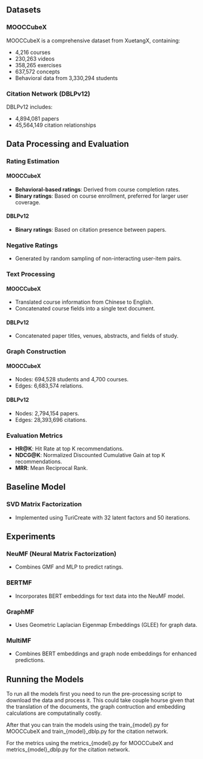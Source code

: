 ## Datasets

### MOOCCubeX
MOOCCubeX is a comprehensive dataset from XuetangX, containing:
- 4,216 courses
- 230,263 videos
- 358,265 exercises
- 637,572 concepts
- Behavioral data from 3,330,294 students

### Citation Network (DBLPv12)
DBLPv12 includes:
- 4,894,081 papers
- 45,564,149 citation relationships

## Data Processing and Evaluation

### Rating Estimation

#### MOOCCubeX
- **Behavioral-based ratings**: Derived from course completion rates.
- **Binary ratings**: Based on course enrollment, preferred for larger user coverage.

#### DBLPv12
- **Binary ratings**: Based on citation presence between papers.

### Negative Ratings
- Generated by random sampling of non-interacting user-item pairs.

### Text Processing

#### MOOCCubeX
- Translated course information from Chinese to English.
- Concatenated course fields into a single text document.

#### DBLPv12
- Concatenated paper titles, venues, abstracts, and fields of study.

### Graph Construction

#### MOOCCubeX
- Nodes: 694,528 students and 4,700 courses.
- Edges: 6,683,574 relations.

#### DBLPv12
- Nodes: 2,794,154 papers.
- Edges: 28,393,696 citations.

### Evaluation Metrics
- **HR@K**: Hit Rate at top K recommendations.
- **NDCG@K**: Normalized Discounted Cumulative Gain at top K recommendations.
- **MRR**: Mean Reciprocal Rank.

## Baseline Model

### SVD Matrix Factorization
- Implemented using TuriCreate with 32 latent factors and 50 iterations.

## Experiments

### NeuMF (Neural Matrix Factorization)
- Combines GMF and MLP to predict ratings.

### BERTMF
- Incorporates BERT embeddings for text data into the NeuMF model.

### GraphMF
- Uses Geometric Laplacian Eigenmap Embeddings (GLEE) for graph data.

### MultiMF
- Combines BERT embeddings and graph node embeddings for enhanced predictions.

## Running the Models

To run all the models first you need to run the pre-processing script to download the data
and process it. This could take couple hourse given that the translation of the documents, 
the graph contruction and embedding calculations are computatinally costly.

After that you can train the models using the train_{model}.py for MOOCCubeX 
and train_{model}_dblp.py for the citation network.

For the metrics using the metrics_{model}.py for MOOCCubeX 
and metrics_{model}_dblp.py for the citation network.
